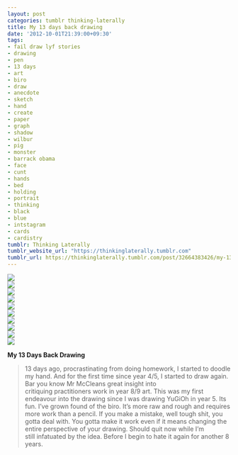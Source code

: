 ```yaml
---
layout: post
categories: tumblr thinking-laterally
title: My 13 days back drawing
date: '2012-10-01T21:39:00+09:30'
tags:
- fail draw lyf stories
- drawing
- pen
- 13 days
- art
- biro
- draw
- anecdote
- sketch
- hand
- create
- paper
- graph
- shadow
- wilbur
- pig
- monster
- barrack obama
- face
- cunt
- hands
- bed
- holding
- portrait
- thinking
- black
- blue
- intstagram
- cards
- cardistry
tumblr: Thinking Laterally
tumblr_website_url: "https://thinkinglaterally.tumblr.com"
tumblr_url: https://thinkinglaterally.tumblr.com/post/32664383426/my-13-days-back-drawing-13-days-ago
---
```

 ![](/content/images/tumblr/thinking-laterally/tumblr_mb7r4cYo1i1qh9he3o1_500.jpg)  
 ![](/content/images/tumblr/thinking-laterally/tumblr_mb7r4cYo1i1qh9he3o2_500.jpg)  
 ![](/content/images/tumblr/thinking-laterally/tumblr_mb7r4cYo1i1qh9he3o4_500.jpg)  
 ![](/content/images/tumblr/thinking-laterally/tumblr_mb7r4cYo1i1qh9he3o5_500.jpg)  
 ![](/content/images/tumblr/thinking-laterally/tumblr_mb7r4cYo1i1qh9he3o3_500.jpg)  
 ![](/content/images/tumblr/thinking-laterally/tumblr_mb7r4cYo1i1qh9he3o7_500.jpg)  
 ![](/content/images/tumblr/thinking-laterally/tumblr_mb7r4cYo1i1qh9he3o8_500.jpg)  
 ![](/content/images/tumblr/thinking-laterally/tumblr_mb7r4cYo1i1qh9he3o9_500.jpg)  
 ![](/content/images/tumblr/thinking-laterally/tumblr_mb7r4cYo1i1qh9he3o10_500.jpg)  
 ![](/content/images/tumblr/thinking-laterally/tumblr_mb7r4cYo1i1qh9he3o12_r1_500.jpg)  
  

**My 13 Days Back Drawing**

> 13 days ago, procrastinating from doing homework, I started to doodle my hand. And for the first time since year 4/5, I started to draw again. Bar you know Mr McCleans great insight into critiquing&nbsp;practitioners&nbsp;work in year 8/9 art. This was my first endeavour into the drawing since I was drawing YuGiOh in year 5. Its fun. I’ve grown found of the biro. It’s more raw and rough and requires more work than a pencil. If you make a mistake, well tough shit, you gotta deal with. You gotta make it work even if it means changing the entire perspective of your drawing. Should quit now while I’m still&nbsp;infatuated&nbsp;by the idea. Before I begin to hate it again for another 8 years.


